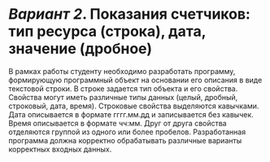# *Вариант 2*. Показания счетчиков: тип ресурса (строка), дата, значение (дробное)
В рамках работы студенту необходимо разработать программу, формирующую программный объект на основании его описания в виде текстовой строки. 
В строке задается тип объекта и его свойства. Свойства могут иметь различные типы данных (целый, дробный, строковый, дата, время). 
Строковые свойства выделяются кавычками. Дата описывается в формате гггг.мм.дд и записывается без кавычек. Время описывается в формате чч:мм.
Друг от друга свойства отделяются группой из одного или более пробелов. Разработанная программа должна корректно обрабатывать различные варианты корректных входных данных.
